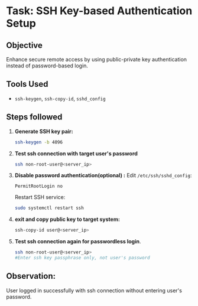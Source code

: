 # Task: SSH Key-based Authentication Setup

## Objective

Enhance secure remote access by using public-private key authentication instead of password-based login.

## Tools Used

* `ssh-keygen`, `ssh-copy-id`, `sshd_config`

## Steps followed

1. **Generate SSH key pair:**

   ```bash
   ssh-keygen -b 4096
   ```

2. **Test ssh connection with target user's password**

   ```bash
   ssh non-root-user@<server_ip>
   ```

3. **Disable password authentication(optional) :**
   Edit `/etc/ssh/sshd_config`:

   ```
   PermitRootLogin no
   ```

   Restart SSH service:

   ```bash
   sudo systemctl restart ssh
   ```

4. **exit and copy public key to target system:**

   ```bash
   ssh-copy-id user@<server_ip>
   ```

5. **Test ssh connection again for passwordless login**. 

   ```bash
   ssh non-root-user@<server_ip>
   #Enter ssh key passphrase only, not user's password
   ```

## Observation:
User logged in successfully with ssh connection without entering user's password.